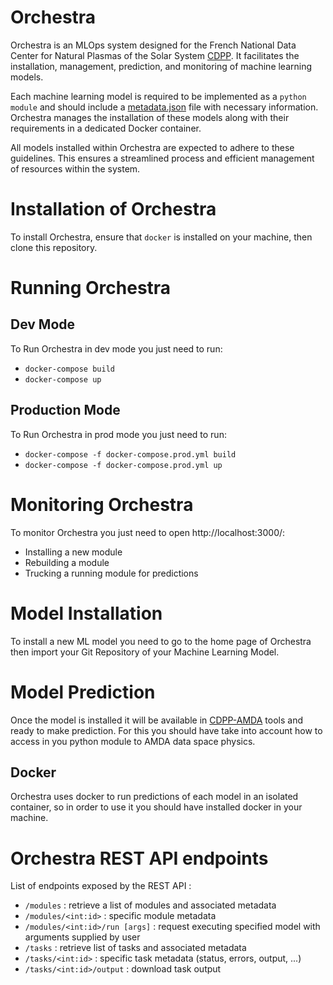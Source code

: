 # Orchestra

Orchestra is an MLOps system designed for the French National Data Center for Natural Plasmas of the Solar System [CDPP](https://cdpp.cnes.fr/). It facilitates the installation, management, prediction, and monitoring of machine learning models. 

Each machine learning model is required to be implemented as a `python module` and should include a [metadata.json](https://github.com/menouarazib/orchestra/blob/master/metadata.json) file with necessary information. Orchestra manages the installation of these models along with their requirements in a dedicated Docker container. 

All models installed within Orchestra are expected to adhere to these guidelines. This ensures a streamlined process and efficient management of resources within the system.

# Installation of Orchestra

To install Orchestra, ensure that `docker` is installed on your machine, then clone this repository.

# Running Orchestra

## Dev Mode

To Run Orchestra in dev mode you just need to run:

- `docker-compose build`
- `docker-compose up`

## Production Mode

To Run Orchestra in prod mode you just need to run:

- `docker-compose -f docker-compose.prod.yml build`
- `docker-compose -f docker-compose.prod.yml up`

# Monitoring Orchestra

To monitor Orchestra you just need to open http://localhost:3000/:

- Installing a new module
- Rebuilding a module
- Trucking a running module for predictions

# Model Installation
To install a new ML model you need to go to the home page of Orchestra then import your Git Repository of your Machine Learning Model.

# Model Prediction
Once the model is installed it will be available in [CDPP-AMDA](http://amda.irap.omp.eu/) tools and ready to make prediction. For this you should have take into account how to access in you python module to AMDA data space physics.

## Docker
Orchestra uses docker to run predictions of each model in an isolated container, so in order to use it you should have installed docker in your machine.  

# Orchestra REST API endpoints

List of endpoints exposed by the REST API :

- `/modules` : retrieve a list of modules and associated metadata
- `/modules/<int:id>` : specific module metadata
- `/modules/<int:id>/run [args]` : request executing specified model with arguments supplied by user
- `/tasks` : retrieve list of tasks and associated metadata
- `/tasks/<int:id>` : specific task metadata (status, errors, output, ...)
- `/tasks/<int:id>/output` : download task output


